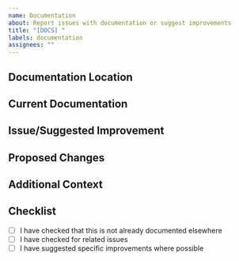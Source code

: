 ```yaml
---
name: Documentation
about: Report issues with documentation or suggest improvements
title: "[DOCS] "
labels: documentation
assignees: ""
---
```


## Documentation Location

<!-- Specify where the documentation issue is (README, specific file, etc.) -->

## Current Documentation

<!-- What does the current documentation say? -->

## Issue/Suggested Improvement

<!-- Describe what's wrong or what could be improved -->

## Proposed Changes

<!-- If you have specific wording suggestions, include them here -->

## Additional Context

<!-- Add any other context about the documentation issue here -->

## Checklist

- [ ] I have checked that this is not already documented elsewhere
- [ ] I have checked for related issues
- [ ] I have suggested specific improvements where possible
